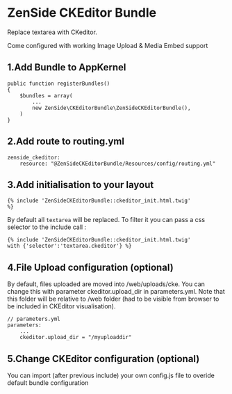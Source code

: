 ZenSide CKEditor Bundle
=======================

Replace textarea with CKeditor.

Come configured with working Image Upload & Media Embed support

1.Add Bundle to AppKernel
--------------
    public function registerBundles()
    {
        $bundles = array(
            ...
            new ZenSide\CKEditorBundle\ZenSideCKEditorBundle(),
        )
    }

2.Add route to routing.yml
--------------
    zenside_ckeditor:
        resource: "@ZenSideCKEditorBundle/Resources/config/routing.yml"

3.Add initialisation to your layout
--------------

<code>{% include 'ZenSideCKEditorBundle::ckeditor_init.html.twig' %}</code>
    
By default all <code>textarea</code> will be replaced. To filter it you can pass a css selector to the include call :

<code>{% include 'ZenSideCKEditorBundle::ckeditor_init.html.twig' with {'selector':'textarea.ckeditor'} %}</code>
    
4.File Upload configuration (optional)
--------------
By default, files uploaded are moved into /web/uploads/cke. You can change this with parameter ckeditor.upload_dir in parameters.yml.
Note that this folder will be relative to /web folder (had to be visible from browser to be included in CKEditor visualisation).

    // parameters.yml
    parameters:
        ...
        ckeditor.upload_dir = "/myuploaddir"
    
5.Change CKEditor configuration (optional)
--------------
You can import (after previous include) your own config.js file to overide default bundle configuration
